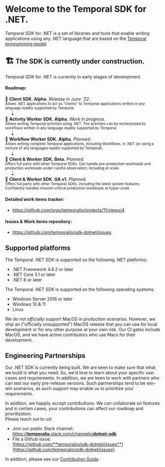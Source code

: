 # Welcome to the Temporal SDK for .NET.

Temporal SDK for .NET is a set of libraries and tools that enable writing applications using any .NET language that are based on the [Temporal programming model](./What_is_Temporal.md).

## <big>🏗</big> The SDK is currently under construction.

Temporal SDK for .NET is currently in early stages of development.

#### Roadmap:

📅 **Client SDK. Alpha.** _Release in June '22_.  
<small>Allows .NET applications to act as "clients" to Temporal-applications written in any language readily supported by Temporal.</small>  
<big> ⇣ </big>   
📅 **Activity Worker SDK. Alpha.** _Work in progress_.  
<small>Allows writing Temporal activities using .NET. The activities can be orchestrated by workflows written in any language readily supported by Temporal.</small>  
<big> ⇣ </big>   
📅 **Workflow Worker SDK. Alpha.** _Planned_.  
<small>Allows writing complete Temporal applications, including Workflows, in .NET (or using a mixture of any languages readily supported by Temporal).</small>  
<big> ⇣ </big>   
📅 **Client & Worker SDK. Beta.** _Planned_.  
<small>Offers full party with other Temporal SDKs. Can handle pre-production workloads and production workloads under careful observation, including at scale.</small>  
<big> ⇣ </big>   
📅 **Client & Worker SDK. GA v1.** _Planned_.  
<small>Offers full party with other Temporal SDKs, including the latest system features. Confidently handles mission-critical production workloads at hyper-scale.</small>  

#### Detailed work items tracker:

* <https://github.com/orgs/temporalio/projects/11/views/4>

#### Issues & Work items repository:

* <https://github.com/temporalio/sdk-dotnet/issues>


## Supported platforms

The Temporal .NET SDK is supported on the following .NET platforms:

* .NET Framework 4.6.2 or later
* .NET Core 3.1 or later
* .NET 6 or later

The Temporal .NET SDK is supported on the following operating systems:

* Windows Server 2016 or later
* Windows 10 & 11
* Linux

We do not _officially_ support MacOS in production scenarios. However, we ship an ("officially unsupported") MacOS release that you can use for local development or for any other purpose at your own risk. Our CI gates include MacOS, and we have active contributors who use Macs for their development.


## Engineering Partnerships

Our .NET SDK is currently being built.
We are keen to make sure that what we build is what you need.
So, we'd love to learn about your specific use-cases and requirements. In addition, we are keen to work with partners who can test our early pre-release versions. Such partnerships tend to be win-win scenarios, as such support may enable us to prioritize your requirements.

In addition, we happily accept contributions. We can collaborate on features and in certain cases, your contributions can affect our roadmap and prioritization.  
Please reach out to us!

* Join our public Slack channel:  
[https://**temporalio**.slack.com/channels/**dotnet-sdk**](https://temporalio.slack.com/channels/dotnet-sdk).
* File a Github issue:  
[https://github.com/**temporalio/sdk-dotnet/issues**](https://github.com/temporalio/sdk-dotnet/issues).

In addition, please see our [Contribution Guide](./Contribution_Guide.md).

